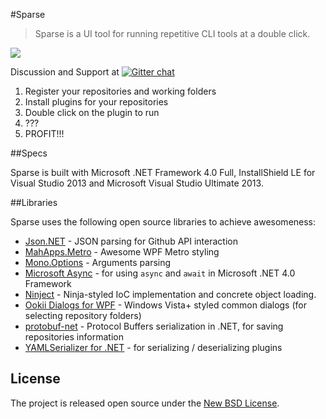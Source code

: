 #Sparse
> Sparse is a UI tool for running repetitive CLI tools at a double click.

![](http://i.imgur.com/oeH7hYx.gif)

Discussion and Support at [![Gitter chat](https://badges.gitter.im/mauris/SparseApp.png)](https://gitter.im/mauris/SparseApp)

1. Register your repositories and working folders
2. Install plugins for your repositories
3. Double click on the plugin to run
4. ???
5. PROFIT!!!

##Specs

Sparse is built with Microsoft .NET Framework 4.0 Full, InstallShield LE for Visual Studio 2013 and Microsoft Visual Studio Ultimate 2013.

##Libraries

Sparse uses the following open source libraries to achieve awesomeness:

- [Json.NET](http://james.newtonking.com/json) - JSON parsing for Github API interaction
- [MahApps.Metro](https://github.com/MahApps/MahApps.Metro) - Awesome WPF Metro styling
- [Mono.Options](http://www.nuget.org/packages/Mono.Options) - Arguments parsing
- [Microsoft Async](https://www.nuget.org/packages/Microsoft.Bcl.Async) - for using `async` and `await` in Microsoft .NET 4.0 Framework
- [Ninject](http://ninject.org/) - Ninja-styled IoC implementation and concrete object loading.
- [Ookii Dialogs for WPF](http://www.ookii.org/software/dialogs/) - Windows Vista+ styled common dialogs (for selecting repository folders)
- [protobuf-net](http://code.google.com/p/protobuf-net/) - Protocol Buffers serialization in .NET, for saving repositories information
- [YAMLSerializer for .NET](http://yamlserializer.codeplex.com/) - for serializing / deserializing plugins

## License

The project is released open source under the [New BSD License](http://opensource.org/licenses/BSD-3-Clause).